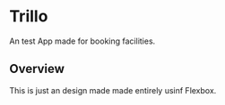 # Trillo
An test App made for booking facilities.

## Overview

This is just an design made made entirely usinf Flexbox.
